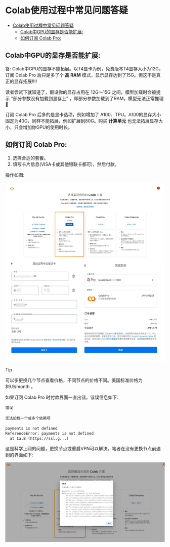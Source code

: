 # Colab使用过程中常见问题答疑

- [Colab使用过程中常见问题答疑](#colab使用过程中常见问题答疑)
  - [Colab中GPU的显存是否能扩展:](#colab中gpu的显存是否能扩展)
  - [如何订阅 Colab Pro:](#如何订阅-colab-pro)


## Colab中GPU的显存是否能扩展:

答: Colab中GPU的显存不能拓展。以T4显卡为例，免费版本T4显存大小为12G，订阅 Colab Pro 后只是多了个 **高 RAM** 模式，显示显存达到了15G。但这不是真正的显存拓展‼️‼️

读者尝试下就知道了，假设你的显存占用在 12G～15G 之间，模型加载时会被提示 "部分参数没有加载到显存上" ，即部分参数加载到了RAM，模型无法正常推理🚨

订阅 Colab Pro 后多的是显卡选项，例如增加了 A100、TPU。A100的显存大小固定为40G，同样不能拓展，例如扩展到80G。购买 **计算单元** 也无法拓展显存大小，只会增加你GPU的使用时长。


## 如何订阅 Colab Pro:

1. 选择合适的套餐。
2. 填写卡片信息(VISA卡或其他银联卡都可)，然后付款。

操作如图:

![](../docs/colab_pro订阅.jpg)

> [!TIP]
> 可以多更换几个节点查看价格，不同节点的价格不同。美国标准价格为 $9.9/month 。

如果订阅 Colab Pro 时付款界面一直出错，错误信息如下:

```log
错误

无法加载一个或多个依赖项

payments is not defined
ReferenceError: payments is not defined
  at Ia.B (https://ssl.g...)
```

这是科学上网的问题，更换节点或重启VPN可以解决。笔者在没有更换节点前遇到的界面如下:

![](../docs/付款界面报错.png)